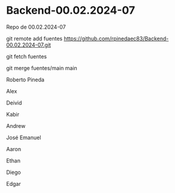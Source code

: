 # Backend-00.02.2024-07
Repo de 00.02.2024-07


git remote add fuentes https://github.com/rpinedaec83/Backend-00.02.2024-07.git

git fetch fuentes

git merge fuentes/main main



Roberto Pineda 

Alex


Deivid


Kabir

Andrew



José
Emanuel

Aaron

Ethan



Diego

Edgar

